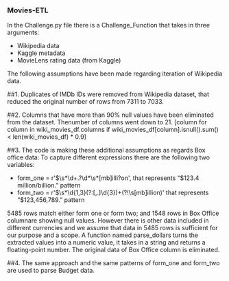 ### Movies-ETL

In the Challenge.py file there is a Challenge_Function that takes in three arguments:
- Wikipedia data
- Kaggle metadata
- MovieLens rating data (from Kaggle)

The following assumptions have been made regarding iteration of Wikipedia data.

##1. Duplicates of IMDb IDs were removed from Wikipedia dataset, that reduced the original number of rows from 7311 to 7033. 

##2. Columns that have more than 90% null values have been eliminated from the dataset. Thenumber of columns went down to 21.
[column for column in wiki_movies_df.columns if wiki_movies_df[column].isnull().sum() < len(wiki_movies_df) * 0.9]

##3. The code is making these additional assumptions as regards Box office data:
To capture different expressions there are the following two variables: 

- form_one = r'\$\s*\d+\.?\d*\s*[mb]illi?on',  that represents “$123.4 million/billion.” pattern
- form_two = r'\$\s*\d{1,3}(?:[,\.]\d{3})+(?!\s[mb]illion)' that represents “$123,456,789.” pattern

5485 rows match either form one or form two; and 1548 rows in Box Office columnare showing null values.
However there is other data included in different currencies and we assume that data in 5485 rows is sufficient for our purpose and a scope. A function named parse_dollars turns the extracted values into a numeric value, it takes in a string and returns a floating-point number.
The original data of Box Office column is eliminated.

##4. The same approach and the same patterns of form_one and form_two are used to parse Budget data. 
